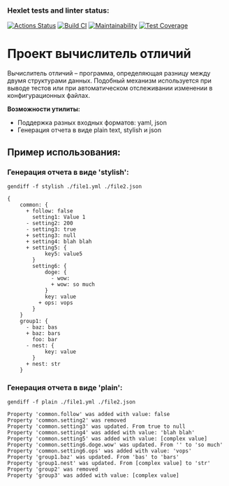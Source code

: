 ### Hexlet tests and linter status:
[![Actions Status](https://github.com/justsega/frontend-bootcamp-project-46/workflows/hexlet-check/badge.svg)](https://github.com/justsega/frontend-bootcamp-project-46/actions) [![Build CI](https://github.com/justsega/frontend-bootcamp-project-46/actions/workflows/build%20CI.yml/badge.svg)](https://github.com/justsega/frontend-bootcamp-project-46/actions/workflows/build%20CI.yml) [![Maintainability](https://api.codeclimate.com/v1/badges/b7b5414664122e66e6c5/maintainability)](https://codeclimate.com/github/justsega/frontend-bootcamp-project-46/maintainability) [![Test Coverage](https://api.codeclimate.com/v1/badges/b7b5414664122e66e6c5/test_coverage)](https://codeclimate.com/github/justsega/frontend-bootcamp-project-46/test_coverage)

# Проект вычислитель отличий

Вычислитель отличий – программа, определяющая разницу между двумя структурами данных. Подобный механизм используется при выводе тестов или при автоматическом отслеживании изменении в конфигурационных файлах.

**Возможности утилиты:**

* Поддержка разных входных форматов: yaml, json
* Генерация отчета в виде plain text, stylish и json

## Пример использования:

### Генерация отчета в виде 'stylish':

```
gendiff -f stylish ./file1.yml ./file2.json

{
    common: {
      + follow: false
        setting1: Value 1
      - setting2: 200
      - setting3: true
      + setting3: null
      + setting4: blah blah
      + setting5: {
            key5: value5
        }
        setting6: {
            doge: {
              - wow: 
              + wow: so much
            }
            key: value
          + ops: vops
        }
    }
    group1: {
      - baz: bas
      + baz: bars
        foo: bar
      - nest: {
            key: value
        }
      + nest: str
    }

```
### Генерация отчета в виде 'plain':

```
gendiff -f plain ./file1.yml ./file2.json

Property 'common.follow' was added with value: false
Property 'common.setting2' was removed
Property 'common.setting3' was updated. From true to null
Property 'common.setting4' was added with value: 'blah blah'
Property 'common.setting5' was added with value: [complex value]
Property 'common.setting6.doge.wow' was updated. From '' to 'so much'
Property 'common.setting6.ops' was added with value: 'vops'
Property 'group1.baz' was updated. From 'bas' to 'bars'
Property 'group1.nest' was updated. From [complex value] to 'str'
Property 'group2' was removed
Property 'group3' was added with value: [complex value]

```